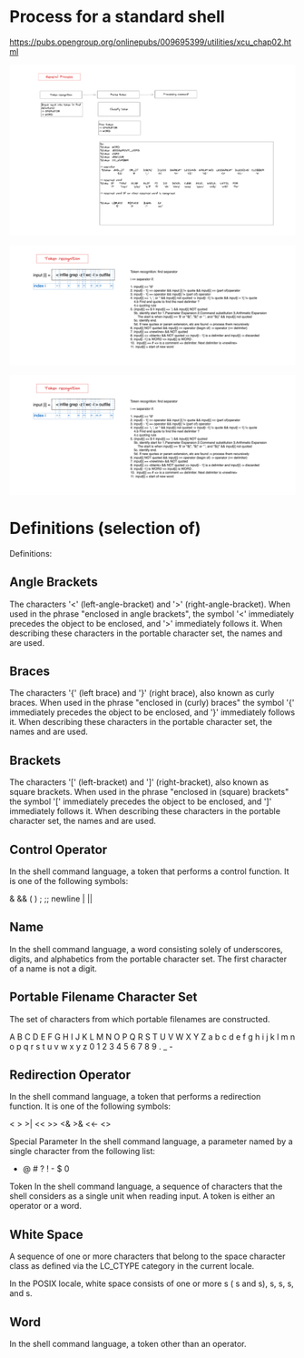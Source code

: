 
# Process for a standard shell

https://pubs.opengroup.org/onlinepubs/009695399/utilities/xcu_chap02.html

![General process](image.png)

![Token recognition](image-1.png)

![Parse Token](image-2.png)


# Definitions (selection of)
Definitions:


## Angle Brackets
The characters '<' (left-angle-bracket) and '>' (right-angle-bracket). When used in the phrase "enclosed in angle brackets", the symbol '<' immediately precedes the object to be enclosed, and '>' immediately follows it. When describing these characters in the portable character set, the names <less-than-sign> and <greater-than-sign> are used.

## Braces
The characters '{' (left brace) and '}' (right brace), also known as curly braces. When used in the phrase "enclosed in (curly) braces" the symbol '{' immediately precedes the object to be enclosed, and '}' immediately follows it. When describing these characters in the portable character set, the names <left-brace> and <right-brace> are used.

## Brackets
The characters '[' (left-bracket) and ']' (right-bracket), also known as square brackets. When used in the phrase "enclosed in (square) brackets" the symbol '[' immediately precedes the object to be enclosed, and ']' immediately follows it. When describing these characters in the portable character set, the names <left-square-bracket> and <right-square-bracket> are used.

## Control Operator
In the shell command language, a token that performs a control function. It is one of the following symbols:

&   &&   (   )   ;   ;;   newline   |   ||


## Name
In the shell command language, a word consisting solely of underscores, digits, and alphabetics from the portable character set. The first character of a name is not a digit.

## Portable Filename Character Set
The set of characters from which portable filenames are constructed.

A B C D E F G H I J K L M N O P Q R S T U V W X Y Z
a b c d e f g h i j k l m n o p q r s t u v w x y z
0 1 2 3 4 5 6 7 8 9 . _ -


## Redirection Operator
In the shell command language, a token that performs a redirection function. It is one of the following symbols:

<     >     >|     <<     >>     <&     >&     <<-     <>

Special Parameter
In the shell command language, a parameter named by a single character from the following list:

*   @   #   ?   !   -   $   0


Token
In the shell command language, a sequence of characters that the shell considers as a single unit when reading input. A token is either an operator or a word.

## White Space
A sequence of one or more characters that belong to the space character class as defined via the LC_CTYPE category in the current locale.

In the POSIX locale, white space consists of one or more <blank>s ( <space>s and <tab>s), <newline>s, <carriage-return>s, <form-feed>s, and <vertical-tab>s.

## Word
In the shell command language, a token other than an operator.